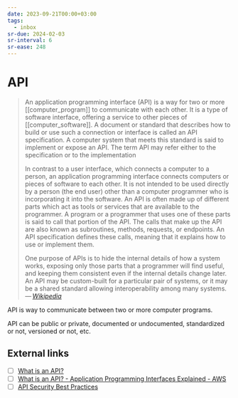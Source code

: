 ```yaml
---
date: 2023-09-21T00:00+03:00
tags:
  - inbox
sr-due: 2024-02-03
sr-interval: 6
sr-ease: 248
---
```


# API

> An application programming interface (API) is a way for two or more
> [[computer_program]] to communicate with each other. It is a type of software
> interface, offering a service to other pieces of [[computer_software]]. A
> document or standard that describes how to build or use such a connection or
> interface is called an API specification. A computer system that meets this
> standard is said to implement or expose an API. The term API may refer either
> to the specification or to the implementation
>
> In contrast to a user interface, which connects a computer to a person, an
> application programming interface connects computers or pieces of software to
> each other. It is not intended to be used directly by a person (the end user)
> other than a computer programmer who is incorporating it into the software. An
> API is often made up of different parts which act as tools or services that
> are available to the programmer. A program or a programmer that uses one of
> these parts is said to call that portion of the API. The calls that make up
> the API are also known as subroutines, methods, requests, or endpoints. An API
> specification defines these calls, meaning that it explains how to use or
> implement them.
>
> One purpose of APIs is to hide the internal details of how a system works,
> exposing only those parts that a programmer will find useful, and keeping them
> consistent even if the internal details change later. An API may be
> custom-built for a particular pair of systems, or it may be a shared standard
> allowing interoperability among many systems.\
> — <cite>[Wikipedia](https://en.wikipedia.org/wiki/API)</cite>

API is way to communicate between two or more computer programs.

API can be public or private, documented or undocumented, standardized or not,
versioned or not, etc.

## External links

- [ ] [What is an API?](https://www.youtube.com/watch?v=s7wmiS2mSXY)
- [ ] [What is an API? - Application Programming Interfaces Explained - AWS](https://aws.amazon.com/what-is/api/)
- [ ] [API Security Best Practices](https://roadmap.sh/best-practices/api-security)
